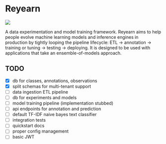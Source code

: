 # Reyearn

![](https://media.giphy.com/media/3orif368drh8LRG7WU/giphy.gif)

A data experimentation and model training framework. Reyearn aims to help people evolve machine learning models and inference engines in production by tightly looping the pipeline lifecycle: ETL -> annotation -> training or tuning -> testing -> deploying. It is designed to be used with applications that take an ensemble-of-models approach.

## TODO

- [x] db for classes, annotations, observations
- [x] split schemas for multi-tenant support
- [ ] data ingestion ETL pipeline
- [ ] db for experiments and models
- [ ] model training pipeline (implementation stubbed)
- [ ] api endpoints for annotation and prediction
- [ ] default TF-IDF naive bayes text classifier
- [ ] integration tests
- [ ] quickstart docs
- [ ] proper config management
- [ ] basic JWT